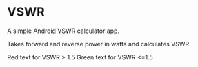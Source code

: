 # VSWR
A simple Android VSWR calculator app.

Takes forward and reverse power in watts and calculates VSWR.

Red text for VSWR > 1.5
Green text for VSWR <=1.5
